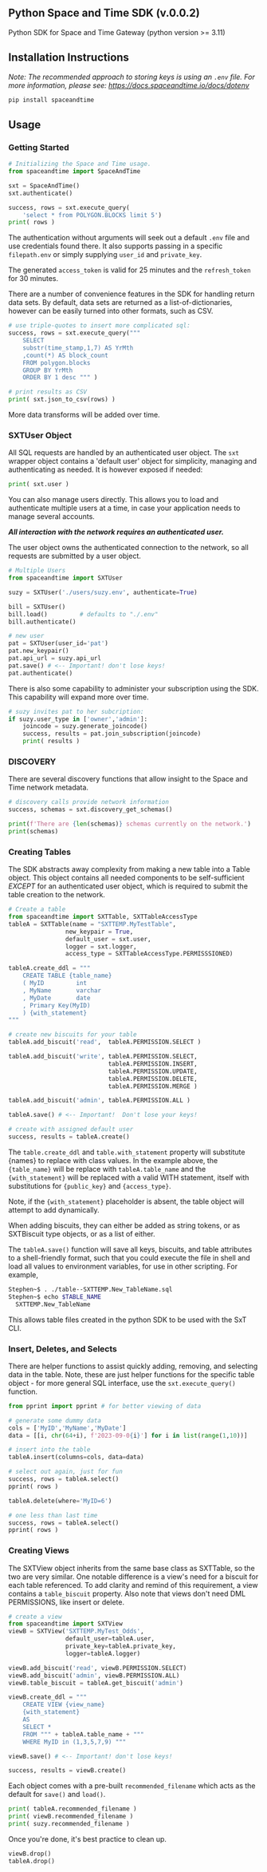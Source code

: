 
  
  

## Python Space and Time SDK (v.0.0.2)

  

Python SDK for Space and Time Gateway (python version >= 3.11)

  

## Installation Instructions

  

_Note: The recommended approach to storing keys is using an `.env` file. 
For more information, please see: https://docs.spaceandtime.io/docs/dotenv_

  

```sh
pip install spaceandtime
```

 

## Usage

  

### Getting Started

```python
# Initializing the Space and Time usage.
from spaceandtime import SpaceAndTime

sxt = SpaceAndTime()
sxt.authenticate()

success, rows = sxt.execute_query(
	'select * from POLYGON.BLOCKS limit 5')
print( rows )
```

The authentication without arguments will seek out a default `.env` file and use credentials found there.  It also supports passing in a specific ```filepath.env``` or simply supplying ```user_id``` and ```private_key```.

The generated ``access_token`` is valid for 25 minutes and the ``refresh_token`` for 30 minutes.

There are a number of convenience features in the SDK for handling return data sets. By default, data sets are returned as a list-of-dictionaries, however can be easily turned into other formats, such as CSV.

```python
# use triple-quotes to insert more complicated sql:
success, rows = sxt.execute_query("""
	SELECT 
	substr(time_stamp,1,7) AS YrMth
	,count(*) AS block_count
	FROM polygon.blocks 
	GROUP BY YrMth
	ORDER BY 1 desc """ )

# print results as CSV
print( sxt.json_to_csv(rows) )
```

More data transforms will be added over time.

### SXTUser Object

All SQL requests are handled by an authenticated user object.  The ```sxt``` wrapper object contains a 'default user' object for simplicity, managing and authenticating as needed.  It is however exposed if needed:

```python
print( sxt.user )
```

You can also manage users directly.  This allows you to load and authenticate multiple users at a time, in case your application needs to manage several accounts.

_**All interaction with the network requires an authenticated user.**_

The user object owns the authenticated connection to the network, so all requests are submitted by a user object.

```python
# Multiple Users
from spaceandtime import SXTUser

suzy = SXTUser('./users/suzy.env', authenticate=True)

bill = SXTUser()
bill.load()         # defaults to "./.env"
bill.authenticate()

# new user
pat = SXTUser(user_id='pat')
pat.new_keypair()
pat.api_url = suzy.api_url
pat.save() # <-- Important! don't lose keys!
pat.authenticate()
```

There is also some capability to administer your subscription using the SDK.  This capability will expand more over time.

```python
# suzy invites pat to her subcription:
if suzy.user_type in ['owner','admin']: 
	joincode = suzy.generate_joincode()
	success, results = pat.join_subscription(joincode)
	print( results )
```



### DISCOVERY

There are several discovery functions that allow insight to the Space and Time network metadata.


```python
# discovery calls provide network information
success, schemas = sxt.discovery_get_schemas()

print(f'There are {len(schemas)} schemas currently on the network.')
print(schemas)
```


### Creating Tables

The SDK abstracts away complexity from making a new table into a Table object.  This object contains all needed components to be self-sufficient _EXCEPT_ for an authenticated user object, which is required to submit the table creation to the network.

```python
# Create a table
from spaceandtime import SXTTable, SXTTableAccessType
tableA = SXTTable(name = "SXTTEMP.MyTestTable", 
				new_keypair = True, 
				default_user = sxt.user,
				logger = sxt.logger,
				access_type = SXTTableAccessType.PERMISSSIONED)

tableA.create_ddl = """
	CREATE TABLE {table_name} 
	( MyID         int
	, MyName       varchar
	, MyDate       date
	, Primary Key(MyID) 
	) {with_statement}
""" 

# create new biscuits for your table
tableA.add_biscuit('read',  tableA.PERMISSION.SELECT )

tableA.add_biscuit('write', tableA.PERMISSION.SELECT, 
							tableA.PERMISSION.INSERT, 
							tableA.PERMISSION.UPDATE, 
							tableA.PERMISSION.DELETE,
							tableA.PERMISSION.MERGE )

tableA.add_biscuit('admin', tableA.PERMISSION.ALL )

tableA.save() # <-- Important!  Don't lose your keys!

# create with assigned default user
success, results = tableA.create()  
```


The ```table.create_ddl``` and ```table.with_statement``` property will substitute {names} to replace with class values.  In the example above, the ```{table_name}``` will be replace with ```tableA.table_name``` and the ```{with_statement}``` will be replaced with a valid WITH statement, itself with substitutions for ```{public_key}``` and ```{access_type}```.

Note, if the ```{with_statement}``` placeholder is absent, the table object will attempt to add dynamically.

When adding biscuits, they can either be added as string tokens, or as SXTBiscuit type objects, or as a list of either.

The ```tableA.save()``` function will save all keys, biscuits, and table attributes to a shell-friendly format, such that you could execute the file in shell and load all values to environment variables, for use in other scripting. For example,

```sh
Stephen~$ . ./table--SXTTEMP.New_TableName.sql
Stephen~$ echo $TABLE_NAME
  SXTTEMP.New_TableName
```
This allows table files created in the python SDK to be used with the SxT CLI. 


### Insert, Deletes, and Selects

There are helper functions to assist quickly adding, removing, and selecting data in the table.  Note, these are just helper functions for the specific table object - for more general SQL interface, use the ```sxt.execute_query()``` function. 

```python
from pprint import pprint # for better viewing of data

# generate some dummy data
cols = ['MyID','MyName','MyDate']
data = [[i, chr(64+i), f'2023-09-0{i}'] for i in list(range(1,10))]

# insert into the table
tableA.insert(columns=cols, data=data)

# select out again, just for fun
success, rows = tableA.select()
pprint( rows )

tableA.delete(where='MyID=6')

# one less than last time
success, rows = tableA.select()
pprint( rows )
```

### Creating Views 

The SXTView object inherits from the same base class as SXTTable, so the two are very similar.  One notable difference is a view's need for a biscuit for each table referenced.  To add clarity and remind of this requirement, a view contains a ```table_biscuit``` property. Also note that views don't need DML PERMISSIONS, like insert or delete.

```python
# create a view 
from spaceandtime import SXTView
viewB = SXTView('SXTTEMP.MyTest_Odds',
 				default_user=tableA.user, 
				private_key=tableA.private_key, 
				logger=tableA.logger)

viewB.add_biscuit('read', viewB.PERMISSION.SELECT)
viewB.add_biscuit('admin', viewB.PERMISSION.ALL) 
viewB.table_biscuit = tableA.get_biscuit('admin')

viewB.create_ddl = """
	CREATE VIEW {view_name} 
	{with_statement} 
	AS
	SELECT *
	FROM """ + tableA.table_name + """
	WHERE MyID in (1,3,5,7,9) """

viewB.save() # <-- Important! don't lose keys!

success, results = viewB.create()
```

Each object comes with a pre-built ```recommended_filename``` which acts as the default for ```save()``` and ```load()```.  

```python
print( tableA.recommended_filename )
print( viewB.recommended_filename )
print( suzy.recommended_filename )
```

Once you're done, it's best practice to clean up.  

```python
viewB.drop()
tableA.drop()
```
